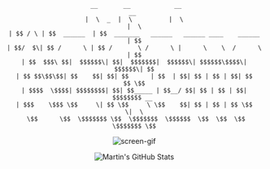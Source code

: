 <div align="center">

```
 __       __            __                                              __ 
|  \  _  |  \          |  \                                            |  \
| $$ / \ | $$  ______  | $$  _______   ______   ______ ____    ______  | $$
| $$/  $\| $$ /      \ | $$ /       \ /      \ |      \    \  /      \ | $$
| $$  $$$\ $$|  $$$$$$\| $$|  $$$$$$$|  $$$$$$\| $$$$$$\$$$$\|  $$$$$$\| $$
| $$ $$\$$\$$| $$    $$| $$| $$      | $$  | $$| $$ | $$ | $$| $$    $$ \$$
| $$$$  \$$$$| $$$$$$$$| $$| $$_____ | $$__/ $$| $$ | $$ | $$| $$$$$$$$ __ 
| $$$    \$$$ \$$     \| $$ \$$     \ \$$    $$| $$ | $$ | $$ \$$     \|  \
 \$$      \$$  \$$$$$$$ \$$  \$$$$$$$  \$$$$$$  \$$  \$$  \$$  \$$$$$$$ \$$
```
![screen-gif](intersecton.gif)

![Martin's GitHub Stats](https://github-readme-stats.vercel.app/api?username=Martymoose98&show_icons=true&theme=tokyonight)
</div>
